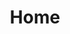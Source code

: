 ---
home: true
title: Home
actions:
  - text: 指南
    link: /page/tsbook-01.html
    type: primary
features:
  - title: Welcome to read
    details: 欢迎阅读文档
  - title: Docment
    details: 点击指南直接进入文档开始阅读
  - title: VuePress
    details: 一个基于VuePress生成的文档
  - title: No more
    details: 没有更多了
  - title: No more
    details: 没有更多了
  - title: No more
    details: 没有更多了
footer: MIT Licensed | Copyright © 2022-present wanghai
---